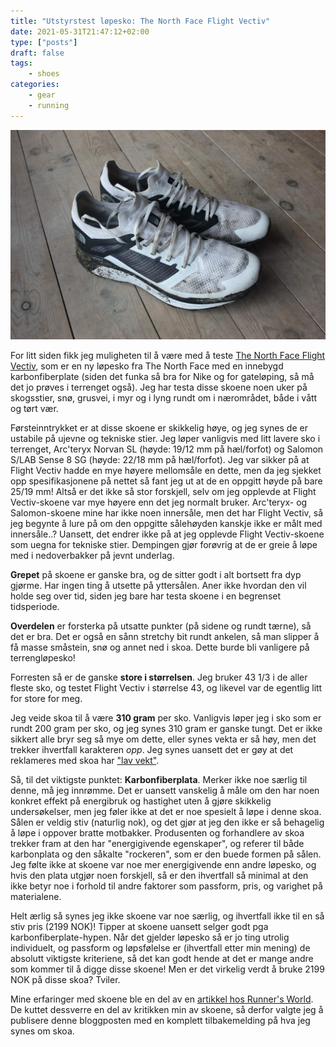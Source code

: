 ```yaml
---
title: "Utstyrstest løpesko: The North Face Flight Vectiv"
date: 2021-05-31T21:47:12+02:00
type: ["posts"]
draft: false
tags:
    - shoes
categories:
    - gear
    - running
---
```


![The North Face Flight Vectiv løpesko](posts/20210531-the-north-face-flight-vectiv-test/1.jpg)

For litt siden fikk jeg muligheten til å være med å teste [The North Face Flight Vectiv](https://www.thenorthface.com/shop/mens-flight-vectiv-nf0a4t3l),
som er en ny løpesko fra The North Face med en innebygd karbonfiberplate (siden
det funka så bra for Nike og for gateløping, så må det jo prøves i terrenget
også). Jeg har testa disse skoene noen uker på skogsstier, snø, grusvei, i
myr og i lyng rundt om i nærområdet, både i vått og tørt vær.

Førsteinntrykket er at disse skoene er skikkelig høye, og jeg synes de er
ustabile på ujevne og tekniske stier. Jeg løper vanligvis med
litt lavere sko i terrenget, Arc'teryx Norvan SL (høyde: 19/12 mm på
hæl/forfot) og Salomon S/LAB Sense 8 SG (høyde: 22/18 mm på hæl/forfot). Jeg
var sikker på at Flight Vectiv hadde en mye høyere mellomsåle en dette, men da
jeg sjekket opp spesifikasjonene på nettet så fant jeg ut at de en oppgitt høyde på bare
25/19 mm! Altså er det ikke så stor forskjell, selv om jeg opplevde at Flight
Vectiv-skoene var mye høyere enn det jeg normalt bruker. Arc'teryx- og
Salomon-skoene mine har ikke noen innersåle, men det har Flight Vectiv, så jeg
begynte å lure på om den oppgitte sålehøyden kanskje ikke er målt med
innersåle..? Uansett, det endrer ikke på at jeg opplevde Flight Vectiv-skoene
som uegna for tekniske stier. Dempingen gjør forøvrig at de er greie å løpe med i
nedoverbakker på jevnt underlag.

**Grepet** på skoene er ganske bra, og de sitter godt i alt bortsett fra dyp
gjørme. Har ingen ting å utsette på yttersålen. Aner ikke hvordan den vil holde
seg over tid, siden jeg bare har testa skoene i en begrenset tidsperiode.

**Overdelen** er forsterka på utsatte punkter (på sidene og rundt tærne), så
det er bra. Det er også en sånn stretchy bit rundt ankelen, så man slipper å få
masse småstein, snø og annet ned i skoa. Dette burde bli vanligere på
terrengløpesko!

Forresten så er de ganske **store i størrelsen**. Jeg bruker 43 1/3 i de aller
fleste sko, og testet Flight Vectiv i størrelse 43, og likevel var de egentlig
litt for store for meg.

Jeg veide skoa til å være **310 gram** per sko. Vanligvis løper jeg i sko som
er rundt 200 gram per sko, og jeg synes 310 gram er ganske tungt. Det er ikke
sikkert alle bryr seg så mye om dette, eller synes vekta er så høy, men det
trekker ihvertfall karakteren *opp*. Jeg synes uansett det er gøy at det
reklameres med skoa har ["lav vekt"](https://www.antonsport.no/the-north-face-117-flight-vectiv-m-p18744/tnf-white-tnf-black-41-v119189).

Så, til det viktigste punktet: **Karbonfiberplata**. Merker ikke noe særlig til
denne, må jeg innrømme. Det er uansett vanskelig å måle om den har noen konkret
effekt på energibruk og hastighet uten å gjøre skikkelig undersøkelser, men jeg
føler ikke at det er noe spesielt å løpe i denne skoa. Sålen er veldig stiv
(naturlig nok), og det gjør at jeg den ikke er så behagelig å løpe i oppover
bratte motbakker. Produsenten og forhandlere av skoa trekker fram at den har
"energigivende egenskaper", og referer til både karbonplata og den såkalte
"rockeren", som er den buede formen på sålen. Jeg følte ikke at skoene var noe
mer energigivende enn andre løpesko, og hvis den plata utgjør noen forskjell,
så er den ihvertfall så minimal at den ikke betyr noe i forhold til andre
faktorer som passform, pris, og varighet på materialene. 

Helt ærlig så synes jeg ikke skoene var noe særlig, og ihvertfall ikke til en
så stiv pris (2199 NOK)! Tipper at skoene uansett selger godt pga
karbonfiberplate-hypen. Når det gjelder løpesko så er jo ting utrolig
individuelt, og passform og løpsfølelse er (ihvertfall etter min mening) de
absolutt viktigste kriteriene, så det kan godt hende at det er mange andre som
kommer til å digge disse skoene! Men er det virkelig verdt å bruke 2199 NOK på
disse skoa? Tviler.

Mine erfaringer med skoene ble en del av en [artikkel hos Runner's
World](https://runnersworld.no/overlegne-pa-traktorvei-og-lettlopt-sti/). De
kuttet dessverre en del av kritikken min av skoene, så derfor valgte jeg å
publisere denne bloggposten med en komplett tilbakemelding på hva jeg synes om
skoa.
